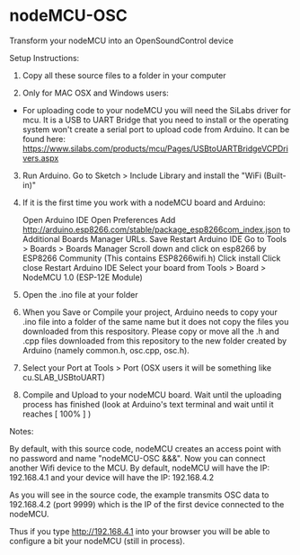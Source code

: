 # nodeMCU-OSC
Transform your nodeMCU into an OpenSoundControl device

Setup Instructions:

1) Copy all these source files to a folder in your computer

2) Only for MAC OSX and Windows users: 
- For uploading code to your nodeMCU you will need the SiLabs driver for mcu. It is a USB to UART Bridge that you need to install or the operating system won't create a serial port to upload code from Arduino. It can be found here: https://www.silabs.com/products/mcu/Pages/USBtoUARTBridgeVCPDrivers.aspx

3) Run Arduino. Go to Sketch > Include Library and install the "WiFi (Built-in)"

4) If it is the first time you work with a nodeMCU board and Arduino:

    Open Arduino IDE
    Open Preferences
    Add http://arduino.esp8266.com/stable/package_esp8266com_index.json to Additional Boards Manager URLs. 
    Save
    Restart Arduino IDE
    Go to Tools > Boards > Boards Manager
    Scroll down and click on esp8266 by ESP8266 Community (This contains ESP8266wifi.h)
    Click install
    Click close
    Restart Arduino IDE
    Select your board from Tools > Board > NodeMCU 1.0 (ESP-12E Module) 


5) Open the .ino file at your folder

6) When you Save or Compile your project, Arduino needs to copy your .ino file into a folder of the same name but it does not copy the files you downloaded from this respository. Please copy or move all the .h and .cpp files downloaded from this repository to the new folder created by Arduino (namely common.h, osc.cpp, osc.h). 

7) Select your Port at Tools > Port (OSX users it will be something like cu.SLAB_USBtoUART) 

8) Compile and Upload to your nodeMCU board. Wait until the uploading process has finished (look at Arduino's text terminal and wait until it reaches [ 100% ] )

Notes:

By default, with this source code, nodeMCU creates an access point with no password and name "nodeMCU-OSC &&&". Now you can connect another Wifi device to the MCU. By default, nodeMCU will have the IP: 192.168.4.1 and your device will have the IP: 192.168.4.2

As you will see in the source code, the example transmits OSC data to 192.168.4.2 (port 9999) which is the IP of the first device connected to the nodeMCU. 

Thus if you type http://192.168.4.1 into your browser you will be able to configure a bit your nodeMCU (still in process). 


